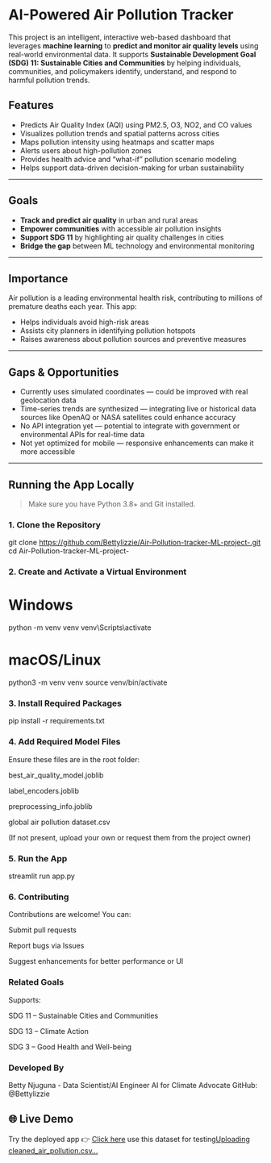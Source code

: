 # AI-Powered Air Pollution Tracker

This project is an intelligent, interactive web-based dashboard that leverages **machine learning** to **predict and monitor air quality levels** using real-world environmental data. It supports **Sustainable Development Goal (SDG) 11: Sustainable Cities and Communities** by helping individuals, communities, and policymakers identify, understand, and respond to harmful pollution trends.

## Features

- Predicts Air Quality Index (AQI) using PM2.5, O3, NO2, and CO values
- Visualizes pollution trends and spatial patterns across cities
- Maps pollution intensity using heatmaps and scatter maps
- Alerts users about high-pollution zones
- Provides health advice and “what-if” pollution scenario modeling
- Helps support data-driven decision-making for urban sustainability

---

## Goals

- **Track and predict air quality** in urban and rural areas
- **Empower communities** with accessible air pollution insights
- **Support SDG 11** by highlighting air quality challenges in cities
- **Bridge the gap** between ML technology and environmental monitoring

---

## Importance

Air pollution is a leading environmental health risk, contributing to millions of premature deaths each year. This app:

- Helps individuals avoid high-risk areas
- Assists city planners in identifying pollution hotspots
- Raises awareness about pollution sources and preventive measures

---

##  Gaps & Opportunities

- Currently uses simulated coordinates — could be improved with real geolocation data
- Time-series trends are synthesized — integrating live or historical data sources like OpenAQ or NASA satellites could enhance accuracy
- No API integration yet — potential to integrate with government or environmental APIs for real-time data
- Not yet optimized for mobile — responsive enhancements can make it more accessible

---

## Running the App Locally

> Make sure you have Python 3.8+ and Git installed.

### 1. Clone the Repository
git clone https://github.com/Bettylizzie/Air-Pollution-tracker-ML-project-.git
cd Air-Pollution-tracker-ML-project-


### 2. Create and Activate a Virtual Environment
  # Windows
  python -m venv venv
  venv\Scripts\activate
  
  # macOS/Linux
  python3 -m venv venv
  source venv/bin/activate

### 3. Install Required Packages
  pip install -r requirements.txt

### 4. Add Required Model Files
Ensure these files are in the root folder:

best_air_quality_model.joblib

label_encoders.joblib

preprocessing_info.joblib

global air pollution dataset.csv

(If not present, upload your own or request them from the project owner)

### 5. Run the App
streamlit run app.py

### 6. Contributing
Contributions are welcome! You can:

Submit pull requests

Report bugs via Issues

Suggest enhancements for better performance or UI

### Related Goals
Supports:

SDG 11 – Sustainable Cities and Communities

SDG 13 – Climate Action

SDG 3 – Good Health and Well-being

### Developed By
Betty Njuguna - Data Scientist/AI Engineer
AI for Climate Advocate
GitHub: @Bettylizzie
## 🌐 Live Demo
Try the deployed app 👉 [Click here](https://airpollution-app-bxbcpuqjuq9.streamlit.app/)
use this dataset for testing[Uploading cleaned_air_pollution.csv…]()









